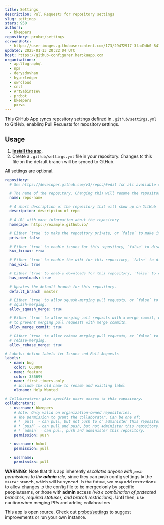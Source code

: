 ```yaml
---
title: Settings
description: Pull Requests for repository settings
slug: settings
stars: 950
authors:
  - bkeepers
repository: probot/settings
screenshots:
  - https://user-images.githubusercontent.com/173/29472917-3fad9db0-841b-11e7-8f6d-a6c63052122b.png
updated: 2025-01-13 20:22:04 UTC
host: https://github-configurer.herokuapp.com
organizations:
  - apollographql
  - npm
  - denysdovhan
  - hyperledger
  - owncloud
  - cncf
  - ArtSabintsev
  - probot
  - bkeepers
  - posva
---
```


This GitHub App syncs repository settings defined in `.github/settings.yml` to GitHub, enabling Pull Requests for repository settings.

## Usage

1. **[Install the app](https://github.com/apps/settings/installations/new)**.
2. Create a `.github/settings.yml` file in your repository. Changes to this file on the default branch will be synced to GitHub.

All settings are optional.

```yaml
repository:
  # See https://developer.github.com/v3/repos/#edit for all available settings.

  # The name of the repository. Changing this will rename the repository
  name: repo-name

  # A short description of the repository that will show up on GitHub
  description: description of repo

  # A URL with more information about the repository
  homepage: https://example.github.io/

  # Either `true` to make the repository private, or `false` to make it public.
  private: false

  # Either `true` to enable issues for this repository, `false` to disable them.
  has_issues: true

  # Either `true` to enable the wiki for this repository, `false` to disable it.
  has_wiki: true

  # Either `true` to enable downloads for this repository, `false` to disable them.
  has_downloads: true

  # Updates the default branch for this repository.
  default_branch: master

  # Either `true` to allow squash-merging pull requests, or `false` to prevent
  # squash-merging.
  allow_squash_merge: true

  # Either `true` to allow merging pull requests with a merge commit, or `false`
  # to prevent merging pull requests with merge commits.
  allow_merge_commit: true

  # Either `true` to allow rebase-merging pull requests, or `false` to prevent
  # rebase-merging.
  allow_rebase_merge: true

# Labels: define labels for Issues and Pull Requests
labels:
  - name: bug
    color: CC0000
  - name: feature
    color: 336699
  - name: first-timers-only
    # include the old name to rename and existing label
    oldname: Help Wanted

# Collaborators: give specific users access to this repository.
collaborators:
  - username: bkeepers
    # Note: Only valid on organization-owned repositories.
    # The permission to grant the collaborator. Can be one of:
    # * `pull` - can pull, but not push to or administer this repository.
    # * `push` - can pull and push, but not administer this repository.
    # * `admin` - can pull, push and administer this repository.
    permission: push

  - username: hubot
    permission: pull

  - username:
    permission: pull

```

**WARNING:** Note that this app inherently _escalates anyone with `push` permissions to the **admin** role_, since they can push config settings to the `master` branch, which will be synced. In the future, we may add restrictions to allow changes to the config file to be merged only by specific people/teams, or those with **admin** access _(via a combination of protected branches, required statuses, and branch restrictions)_. Until then, use caution when merging PRs and adding collaborators.

This app is open source. Check out [probot/settings](https://github.com/probot/settings) to suggest improvements or run your own instance.

